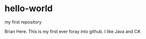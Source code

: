 # hello-world
my first repository

Brian Here. This is my first ever foray into github.  I like Java and C#.
